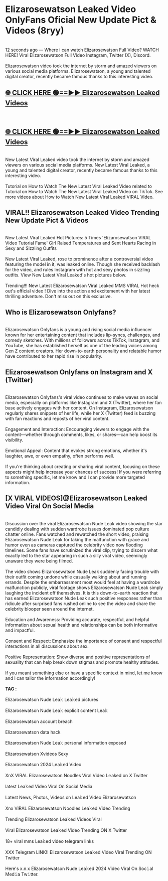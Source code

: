 # Elizarosewatson Leaked Video OnlyFans Oficial New Update Pict & Videos (8ryy)
<br>
12 seconds ago — Where i can watch Elizarosewatson Full Video? WATCH HERE! Viral Elizarosewatson Full Video Instagram, Twitter (X), Discord.
<br><br>
Elizarosewatson video took the internet by storm and amazed viewers on various social media platforms. Elizarosewatson, a young and talented digital creator, recently became famous thanks to this interesting video.
<br>
<h2><a href="https://play.trustnlinepharmacy.us?title=Elizarosewatson">🌐 CLICK HERE 🟢==►► Elizarosewatson Leaked Videos</a></h2>
<br>
<h2><a href="https://play.trustnlinepharmacy.us?title=Elizarosewatson">🌐 CLICK HERE 🟢==►► Elizarosewatson Leaked Videos</a></h2>
<br>
New Latest Viral Leaked video took the internet by storm and amazed viewers on various social media platforms. New Latest Viral Leaked, a young and talented digital creator, recently became famous thanks to this interesting video.
<br><br>
Tutorial on How to Watch The New Latest Viral Leaked Video related to Tutorial on How to Watch The New Latest Viral Leaked Video on TikTok. See more videos about How to Watch New Latest Viral Leaked VIRAL Video.
<br>
<h2>VIRAL!! Elizarosewatson Leaked Video Trending New Update Pict & Videos</h2>
<br>
New Latest Viral Leaked Hot Pictures: 5 Times 'Elizarosewatson VIRAL Video Tutorial Fame' Girl Raised Temperatures and Sent Hearts Racing in Sexy and Sizzling Outfits
<br><br>
New Latest Viral Leaked, rose to prominence after a controversial video featuring the model in it, was leaked online. Though she received backlash for the video, and rules Instagram with hot and sexy photos in sizzling outfits. View New Latest Viral Leaked's hot pictures below.
<br><br>
Trending!!! New Latest Elizarosewatson Viral Leaked MMS VIRAL Hot heck out's official video ! Dive into the action and excitement with her latest thrilling adventure. Don't miss out on this exclusive.
<br>
<h2>Who is Elizarosewatson Onlyfans?</h2>
<br>
Elizarosewatson Onlyfans is a young and rising social media influencer known for her entertaining content that includes lip-syncs, challenges, and comedy sketches. With millions of followers across TikTok, Instagram, and YouTube, she has established herself as one of the leading voices among Gen Z content creators. Her down-to-earth personality and relatable humor have contributed to her rapid rise in popularity.
<br>
<h2>Elizarosewatson Onlyfans on Instagram and X (Twitter)</h2>
<br>
Elizarosewatson Onlyfans's viral video continues to make waves on social media, especially on platforms like Instagram and X (Twitter), where her fan base actively engages with her content. On Instagram, Elizarosewatson regularly shares snippets of her life, while her X (Twitter) feed is buzzing with fan reactions and reposts of her viral content.
<br><br>
Engagement and Interaction: Encouraging viewers to engage with the content—whether through comments, likes, or shares—can help boost its visibility.
<br><br>
Emotional Appeal: Content that evokes strong emotions, whether it's laughter, awe, or even empathy, often performs well.
<br><br>
If you're thinking about creating or sharing viral content, focusing on these aspects might help increase your chances of success! If you were referring to something specific, let me know and I can provide more targeted information.
<br>
<h2>[X VIRAL VIDEOS]@Elizarosewatson Leaked Video Viral On Social Media</h2>
<br>
Discussion over the viral Elizarosewatson Nude Leak video showing the star candidly dealing with sudden wardrobe issues dominated pop culture chatter online. Fans watched and rewatched the short video, praising Elizarosewatson Nude Leak for taking the malfunction with grace and humor even as cameras captured the celebrity video now flooding timelines. Some fans have scrutinized the viral clip, trying to discern what exactly led to the star appearing in such a silly viral video, seemingly unaware they were being filmed.
<br><br>
The video shows Elizarosewatson Nude Leak suddenly facing trouble with their outfit coming undone while casually walking about and running errands. Despite the embarrassment most would feel at having a wardrobe malfunction publicly, viral footage shows Elizarosewatson Nude Leak simply laughing the incident off themselves. It is this down-to-earth reaction that has earned Elizarosewatson Nude Leak such positive responses rather than ridicule after surprised fans rushed online to see the video and share the celebrity blooper seen around the internet.
<br><br>
Education and Awareness: Providing accurate, respectful, and helpful information about sexual health and relationships can be both informative and impactful.
<br><br>
Consent and Respect: Emphasize the importance of consent and respectful interactions in all discussions about sex.
<br><br>
Positive Representation: Show diverse and positive representations of sexuality that can help break down stigmas and promote healthy attitudes.
<br><br>
If you meant something else or have a specific context in mind, let me know and I can tailor the information accordingly!
<br><br>
<strong>TAG :</strong>
<br><br>
Elizarosewatson Nude Lea𝚔 Lea𝚔ed pictures
<br><br>
Elizarosewatson Nude Lea𝚔 explicit content Lea𝚔
<br><br>
Elizarosewatson account breach
<br><br>
Elizarosewatson data hack
<br><br>
Elizarosewatson Nude Lea𝚔 personal information exposed
<br><br>
Elizarosewatson Xvideos Sexy
<br><br>
Elizarosewatson 2024 Lea𝚔ed Video
<br><br>
XnX VIRAL Elizarosewatson Noodles Viral Video L𝚎aked on X Twitter
<br><br>
latest Lea𝚔ed Video Viral On Social Media
<br><br>
Latest News, Photos, Videos on Lea𝚔ed Video Elizarosewatson
<br><br>
Xnx VIRAL Elizarosewatson Noodles Lea𝚔ed Video Trending
<br><br>
Trending Elizarosewatson Lea𝚔ed Videos Viral
<br><br>
Viral Elizarosewatson Lea𝚔ed Video Trending ON X Twitter
<br><br>
18+ viral mms Lea𝚔ed video telegram links
<br><br>
XXX Telegram LINK!! Elizarosewatson Lea𝚔ed Video Viral Trending ON Twitter
<br><br>
Here's x.n.x Elizarosewatson Nude Lea𝚔ed 2024 Video Viral On Soc𝚒al Med𝚒a Tw𝚒tter.